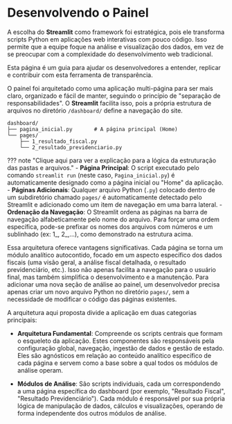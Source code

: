 # **Desenvolvendo o Painel** 
 
A escolha do **Streamlit** como framework foi estratégica, pois ele transforma scripts Python em aplicações web interativas com pouco código. Isso permite que a equipe foque na análise e visualização dos dados, em vez de se preocupar com a complexidade do desenvolvimento web tradicional.

Esta página é um guia para ajudar os desenvolvedores a entender, replicar e contribuir com esta ferramenta de transparência.

O painel foi arquitetado como uma aplicação multi-página para ser mais claro, organizado e fácil de manter, seguindo o princípio de "separação de responsabilidades". O **Streamlit** facilita isso, pois a própria estrutura de arquivos no diretório `/dashboard/` define a navegação do site.

```
dashboard/
├── pagina_inicial.py       # A página principal (Home)
└── pages/
    ├── 1_resultado_fiscal.py
    └── 2_resultado_previdenciario.py
```


??? note "Clique aqui para ver a explicação para a lógica da estruturação das pastas e arquivos."
    -  **Página Principal**: O script executado pelo comando `streamlit run` (neste caso, `Pagina_inicial.py`) é automaticamente designado como a página inicial ou "Home" da aplicação.
    -  **Páginas Adicionais**: Qualquer arquivo Python (`.py`) colocado dentro de um subdiretório chamado `pages/` é automaticamente detectado pelo Streamlit e adicionado como um item de navegação em uma barra lateral.
    -  **Ordenação da Navegação**: O Streamlit ordena as páginas na barra de navegação alfabeticamente pelo nome do arquivo. Para forçar uma ordem específica, pode-se prefixar os nomes dos arquivos com números e um sublinhado (ex: 1_, 2_,...), como demonstrado na estrutura acima.

Essa arquitetura oferece vantagens significativas. Cada página se torna um módulo analítico autocontido, focado em um aspecto específico dos dados fiscais (uma visão geral, a análise fiscal detalhada, o resultado previdenciário, etc.). Isso não apenas facilita a navegação para o usuário final, mas também simplifica o desenvolvimento e a manutenção. Para adicionar uma nova seção de análise ao painel, um desenvolvedor precisa apenas criar um novo arquivo Python no diretório `pages/`, sem a necessidade de modificar o código das páginas existentes.

A arquitetura aqui proposta divide a aplicação em duas categorias principais:

- **Arquitetura Fundamental**: Compreende os scripts centrais que formam o esqueleto da aplicação. Estes componentes são responsáveis pela configuração global, navegação, ingestão de dados e gestão de estado. Eles são agnósticos em relação ao conteúdo analítico específico de cada página e servem como a base sobre a qual todos os módulos de análise operam.

- **Módulos de Análise**: São scripts individuais, cada um correspondendo a uma página específica do dashboard (por exemplo, "Resultado Fiscal", "Resultado Previdenciário"). Cada módulo é responsável por sua própria lógica de manipulação de dados, cálculos e visualizações, operando de forma independente dos outros módulos de análise.
